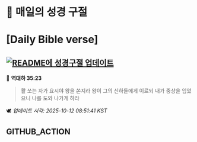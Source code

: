 # 🙏 매일의 성경 구절
# [Daily Bible verse]
## [![README에 성경구절 업데이트](https://github.com/DONGSUKA/first_test/actions/workflows/update-readme-bible.yml/badge.svg)](https://github.com/DONGSUKA/first_test/actions/workflows/update-readme-bible.yml)
<!-- START_BIBLE_VERSE -->
📖 **역대하 35:23**
> 활 쏘는 자가 요시야 왕을 쏜지라 왕이 그의 신하들에게 이르되 내가 중상을 입었으니 나를 도와 나가게 하라

🕊️ _업데이트 시각: 2025-10-12 08:51:41 KST_
  <!-- END_BIBLE_VERSE -->
## GITHUB_ACTION
